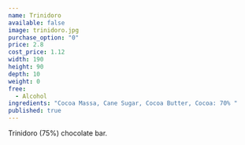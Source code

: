 ```yaml
---
name: Trinidoro
available: false
image: trinidoro.jpg
purchase_option: "0"
price: 2.8
cost_price: 1.12
width: 190
height: 90
depth: 10
weight: 0
free: 
  - Alcohol
ingredients: "Cocoa Massa, Cane Sugar, Cocoa Butter, Cocoa: 70% "
published: true
---
```

Trinidoro (75%) chocolate bar.